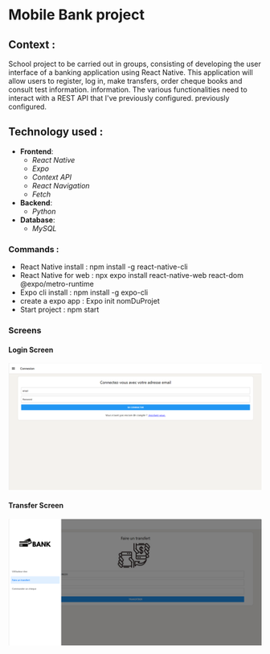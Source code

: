 # Mobile Bank project 
## Context : 
School project to be carried out in groups, consisting of developing the user interface of a banking application using
 React Native. This application will allow users to register, log in,
 make transfers, order cheque books and consult test information.
 information. The various functionalities need to interact with a REST API that I've previously configured.
 previously configured.
## Technology used : 
- **Frontend**:
  - *React Native*
  - *Expo*
  - *Context API*
  - *React Navigation*
  - *Fetch*
- **Backend**:
  - *Python*
- **Database**:
  - *MySQL*

### Commands : 
- React Native install : npm install -g react-native-cli
- React Native for web : npx expo install react-native-web react-dom @expo/metro-runtime
- Expo cli install : npm install -g expo-cli
- create a expo app : Expo init nomDuProjet
- Start project : npm start

### Screens

#### Login Screen
![Login Screen](assets/screenLogin.png)
#### Transfer Screen
![Transfer Screen](assets/screenBank.png)